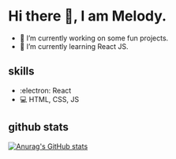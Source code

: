# Hi there 👋, I am Melody.

- 🔭 I’m currently working on some fun projects.
- 🌱 I’m currently learning React JS. 

## skills
* :electron: React
* :computer: HTML, CSS, JS

## github stats
[![Anurag's GitHub stats](https://github-readme-stats.vercel.app/api?username=cycawy)](https://github.com/anuraghazra/github-readme-stats)
<!--
**cycawy/cycawy** is a ✨ _special_ ✨ repository because its `README.md` (this file) appears on your GitHub profile.

Here are some ideas to get you started:

- 🔭 I’m currently working on ...
- 🌱 I’m currently learning ...
- 👯 I’m looking to collaborate on ...
- 🤔 I’m looking for help with ...
- 💬 Ask me about ...
- 📫 How to reach me: ...
- 😄 Pronouns: ...
- ⚡ Fun fact: ...
-->
